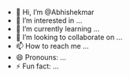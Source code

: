 - 👋 Hi, I’m @Abhishekmar
- 👀 I’m interested in ...
- 🌱 I’m currently learning ...
- 💞️ I’m looking to collaborate on ...
- 📫 How to reach me ...
- 😄 Pronouns: ...
- ⚡ Fun fact: ...

<!---
Abhishekmar/Abhishekmar is a ✨ special ✨ repository because its `README.md` (this file) appears on your GitHub profile.
You can click the Preview link to take a look at your changes.
--->
